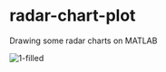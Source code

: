 # radar-chart-plot
Drawing some radar charts on MATLAB

![1-filled](https://user-images.githubusercontent.com/25504509/28248913-c718b01c-6a87-11e7-888a-44083893a2d7.jpg)
